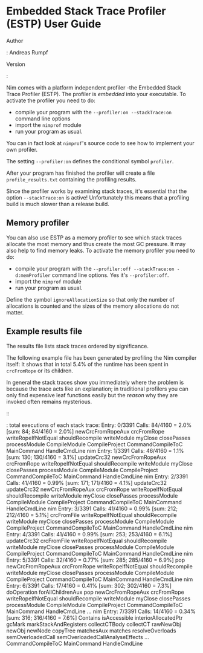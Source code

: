 # Embedded Stack Trace Profiler (ESTP) User Guide

Author

:   Andreas Rumpf

Version

:   

Nim comes with a platform independent profiler -the Embedded Stack Trace
Profiler (ESTP). The profiler is *embedded* into your executable. To activate
the profiler you need to do:

-   compile your program with the `--profiler:on --stackTrace:on` command line
    options
-   import the `nimprof` module
-   run your program as usual.

You can in fact look at `nimprof`\'s source code to see how to implement your
own profiler.

The setting `--profiler:on` defines the conditional symbol `profiler`.

After your program has finished the profiler will create a file
`profile_results.txt` containing the profiling results.

Since the profiler works by examining stack traces, it\'s essential that the
option `--stackTrace:on` is active! Unfortunately this means that a profiling
build is much slower than a release build.

## Memory profiler

You can also use ESTP as a memory profiler to see which stack traces allocate
the most memory and thus create the most GC pressure. It may also help to find
memory leaks. To activate the memory profiler you need to do:

-   compile your program with the
    `--profiler:off --stackTrace:on -d:memProfiler` command line options. Yes
    it\'s `--profiler:off`.
-   import the `nimprof` module
-   run your program as usual.

Define the symbol `ignoreAllocationSize` so that only the number of allocations
is counted and the sizes of the memory allocations do not matter.

## Example results file

The results file lists stack traces ordered by significance.

The following example file has been generated by profiling the Nim compiler
itself: It shows that in total 5.4% of the runtime has been spent in
`crcFromRope` or its children.

In general the stack traces show you immediately where the problem is because
the trace acts like an explanation; in traditional profilers you can only find
expensive leaf functions easily but the *reason* why they are invoked often
remains mysterious.

::

:   total executions of each stack trace: Entry: 0/3391 Calls: 84/4160 = 2.0%
    \[sum: 84; 84/4160 = 2.0%\] newCrcFromRopeAux crcFromRope
    writeRopeIfNotEqual shouldRecompile writeModule myClose closePasses
    processModule CompileModule CompileProject CommandCompileToC MainCommand
    HandleCmdLine nim Entry: 1/3391 Calls: 46/4160 = 1.1% \[sum: 130; 130/4160 =
    3.1%\] updateCrc32 newCrcFromRopeAux crcFromRope writeRopeIfNotEqual
    shouldRecompile writeModule myClose closePasses processModule CompileModule
    CompileProject CommandCompileToC MainCommand HandleCmdLine nim Entry: 2/3391
    Calls: 41/4160 = 0.99% \[sum: 171; 171/4160 = 4.1%\] updateCrc32 updateCrc32
    newCrcFromRopeAux crcFromRope writeRopeIfNotEqual shouldRecompile
    writeModule myClose closePasses processModule CompileModule CompileProject
    CommandCompileToC MainCommand HandleCmdLine nim Entry: 3/3391 Calls: 41/4160
    = 0.99% \[sum: 212; 212/4160 = 5.1%\] crcFromFile writeRopeIfNotEqual
    shouldRecompile writeModule myClose closePasses processModule CompileModule
    CompileProject CommandCompileToC MainCommand HandleCmdLine nim Entry: 4/3391
    Calls: 41/4160 = 0.99% \[sum: 253; 253/4160 = 6.1%\] updateCrc32 crcFromFile
    writeRopeIfNotEqual shouldRecompile writeModule myClose closePasses
    processModule CompileModule CompileProject CommandCompileToC MainCommand
    HandleCmdLine nim Entry: 5/3391 Calls: 32/4160 = 0.77% \[sum: 285; 285/4160
    = 6.9%\] pop newCrcFromRopeAux crcFromRope writeRopeIfNotEqual
    shouldRecompile writeModule myClose closePasses processModule CompileModule
    CompileProject CommandCompileToC MainCommand HandleCmdLine nim Entry: 6/3391
    Calls: 17/4160 = 0.41% \[sum: 302; 302/4160 = 7.3%\] doOperation
    forAllChildrenAux pop newCrcFromRopeAux crcFromRope writeRopeIfNotEqual
    shouldRecompile writeModule myClose closePasses processModule CompileModule
    CompileProject CommandCompileToC MainCommand HandleCmdLine \... nim Entry:
    7/3391 Calls: 14/4160 = 0.34% \[sum: 316; 316/4160 = 7.6%\] Contains
    isAccessible interiorAllocatedPtr gcMark markStackAndRegisters collectCTBody
    collectCT rawNewObj newObj newNode copyTree matchesAux matches
    resolveOverloads semOverloadedCall semOverloadedCallAnalyseEffects \...
    CommandCompileToC MainCommand HandleCmdLine
